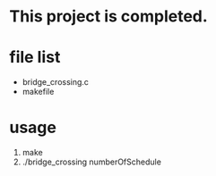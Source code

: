 # This project is completed.

# file list
* bridge_crossing.c
* makefile

# usage
1. make
2. ./bridge_crossing numberOfSchedule
